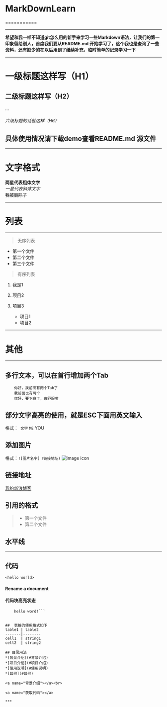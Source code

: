 # MarkDownLearn
===========

---
**希望和我一样不知道git怎么用的新手来学习一些Markdown语法，让我们的第一印象留给别人，首席我们要从README.md 开始学习了，这个我也是查询了一些资料，还有缺少的在以后用到了继续补充，临时简单的记录学习一下**

---

# 一级标题这样写（H1）
## 二级标题这样写（H2）

...

###### 六级标题的话就这样（H6）

## 具体使用情况请下载demo查看README.md 源文件

---
# 文字格式

**两星代表粗体文字** <br>
*一星代表斜体文字* <br>
~~我被删除了~~ <br>

--- 

# 列表
---

> 无序列表

* 第一个文件
* 第二个文件
* 第三个文件

> 有序列表

1. 我是1
2. 项目2
3. 项目3

    * 项目1
    * 项目2

---

# 其他

---
## 多行文本，可以在首行增加两个Tab

        你好，我前面有两个Tab了
        我前面也有两个
        你好，要下班了，真舒服啦

## 部分文字高亮的使用，就是ESC下面用英文输入
格式：` 文字`
`ME` YOU 

## 添加图片

格式：`![图片名字]（链接地址)`
![image icon](default.png)

## 链接地址
[我的新浪博客](http://blog.sina.com.cn/s/articlelist_3034537011_0_1.html)
## 引用的格式

>- 第一个文件
>- 第二个文件

## 水平线

***

## 代码

`<hello world>`

#### <i class="icon-pencil"></i> Rename a document

#### 代码块高亮状态
``` Welcome to China ! <br>
    hello word!```


##  表格的使用格式如下
table1 | table2
-------|--------
cell1  | string1
cell2  | string2

## 目录用法
*[背景介绍](#背景介绍)
*[项目介绍](#项目介绍)
*[使用说明](#使用说明)
*[其他](#其他)

<a name="背景介绍"></a><br>

<a name="获取代码"></a>

***





